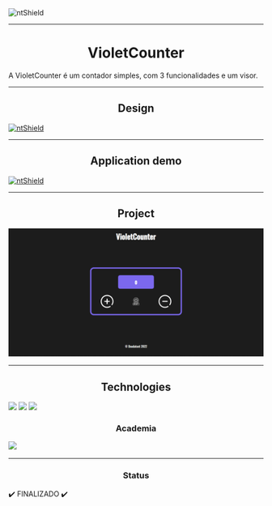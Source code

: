<img src="https://img.shields.io/static/v1?label=Code&message=N-CCC&color=1C1C1C&style=for-the-badge&logo=GHOST" alt="ntShield">

---

<h1 align="center">VioletCounter</h1>

<p>
    A VioletCounter é um contador simples, com 3 funcionalidades e um visor.
</p>

---

<h2 align="center">Design</h2>
<a href="https://www.figma.com/file/sH2wPCG6ZUYt6NR9xrgjxD/OrangeCounter?node-id=0%3A1"><img src="https://img.shields.io/static/v1?label=Design&message=Figma&color=00FA9A&style=for-the-badge&logo=FIGMA" alt="ntShield"></a>

---

<h2  align="center">Application demo</h2>

<a href="https://purplecounter.netlify.app/"><img src="https://img.shields.io/static/v1?label=Netlify&message=Demo&color=0e1e25&style=for-the-badge&logo=NETLIFY" alt="ntShield"></a>


---

<h2  align="center">Project</h2>

<img src="/App/src/Assets/PurpleCounter.png" alt="PageWeb-01">

---

<h2  align="center">Technologies</h2>

<img src="https://cdn.jsdelivr.net/gh/devicons/devicon/icons/javascript/javascript-original.svg" style="width: 5vw;"/>
<img src="https://cdn.jsdelivr.net/gh/devicons/devicon/icons/react/react-original-wordmark.svg" style="width: 5vw;"/>
<img src="https://cdn.jsdelivr.net/gh/devicons/devicon/icons/css3/css3-plain-wordmark.svg" style="width: 5vw;"/>

<h3 align="center">Academia</h3>

<section>
    <img src="/Assets/Icons/LogoVNW.svg">
</section>

---

<h3 align="center">Status</h3>

<p>
    ✔️ FINALIZADO ✔️
</p>